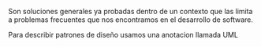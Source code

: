 Son soluciones generales ya probadas dentro de un contexto que las limita a problemas frecuentes que nos encontramos en el desarrollo de software.

Para describir patrones de diseño usamos una anotacion llamada UML